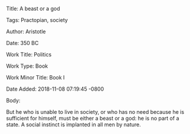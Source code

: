 Title:  A beast or a god

Tags:   Practopian, society

Author: Aristotle

Date:   350 BC

Work Title: Politics

Work Type: Book

Work Minor Title: Book I

Date Added: 2018-11-08 07:19:45 -0800

Body: 

But he who is unable to live in society, or who has no need because he is sufficient for himself, must be either a beast or a god: he is no part of a state. A social instinct is implanted in all men by nature.

